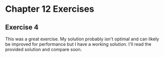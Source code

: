 # Chapter 12 Exercises

## Exercise 4
This was a great exercise. My solution probably isn't optimal and can likely be improved for performance but I have a working solution. I'll read the provided solution and compare soon. 
